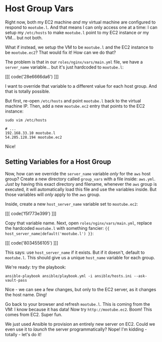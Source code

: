 # Host Group Vars

Right now, both my EC2 machine *and* my virtual machine are configured to respond to
`mootube.l`. And that means I can only access one at a time: I can setup my `/etc/hosts`
to make `mootube.l` point to my EC2 instance *or* my VM... but not both.

What if instead, we setup the VM to be `mootube.l` and the EC2 instance to be
`mootube.ec2`? That would fix it! How can we do that?

The problem is that in our `roles/nginx/vars/main.yml` file, we have a `server_name`
variable... but it's just hardcoded to `mootube.l`:

[[[ code('28e6666da6') ]]]

I want to override that variable to a different value for each host group. And that
is totally possible.

But first, re-open  `/etc/hosts` and point `mootube.l` back to the virtual machine
IP. Then, add a new `mootube.ec2` entry that points to the EC2 instance:

```terminal
sudo vim /etc/hosts
```

```text
# ...
192.168.33.10 mootube.l
54.205.128.194 mootube.ec2
```

Nice! 

## Setting Variables for a Host Group

Now, how can we override the `server_name` variable *only* for the `aws` host group?
Create a new directory called `group_vars` with a file inside: `aws.yml`. *Just*
by having this exact directory and filename, whenever the `aws` group is executed,
it will automatically load this file and use the variables inside. But those variables
will *only* apply to the `aws` group.

Inside, create a new `host_server_name` variable set to `mootube.ec2`:

[[[ code('f5f773e399') ]]]

Copy that variable name. Next, open `roles/nginx/vars/main.yml`, replace the hardcoded
`mootube.l` with something fancier: `{{ host_server_name|default('mootube.l') }}`:

[[[ code('8034556105') ]]]

This says: use `host_server_name` if it exists. But if it doesn't, default to `mootube.l`.
This should give us a unique `host_name` variable for each group.

We're ready: try the playbook:

```terminal
ansible-playbook ansible/playbook.yml -i ansible/hosts.ini --ask-vault-pass
```

Nice - we can see a few changes, but only to the EC2 server, as it changes the host
name. Ding!

Go back to your browser and refresh `mootube.l`. This is coming from the VM: I know
because it has data! Now try `http://mootube.ec2`. Boom! This comes from EC2. Super
fun.

We just used Ansible to provision an entirely new server on EC2. Could we even use
it to *launch* the server programmatically? Nope! I'm kidding - totally - let's do
it!
